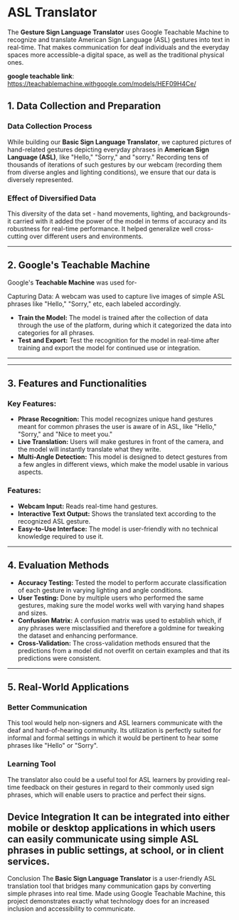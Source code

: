 # ASL Translator
The **Gesture Sign Language Translator** uses Google Teachable Machine to recognize and translate American Sign Language (ASL) gestures into text in real-time. That makes communication for deaf individuals and the everyday spaces more accessible-a digital space, as well as the traditional physical ones.

**google teachable link**: https://teachablemachine.withgoogle.com/models/HEF09H4Ce/

## 1. Data Collection and Preparation

### Data Collection Process
While building our **Basic Sign Language Translator**, we captured pictures of hand-related gestures depicting everyday phrases in **American Sign Language (ASL)**, like "Hello," "Sorry," and "sorry." Recording tens of thousands of iterations of such gestures by our webcam (recording them from diverse angles and lighting conditions), we ensure that our data is diversely represented.

### Effect of Diversified Data
This diversity of the data set - hand movements, lighting, and backgrounds-it carried with it added the power of the model in terms of accuracy and its robustness for real-time performance. It helped generalize well cross-cutting over different users and environments.

---

## 2. Google's Teachable Machine

Google's **Teachable Machine** was used for-

Capturing Data: A webcam was used to capture live images of simple ASL phrases like "Hello," "Sorry," etc, each labeled accordingly.
- **Train the Model:** The model is trained after the collection of data through the use of the platform, during which it categorized the data into categories for all phrases.
- **Test and Export:** Test the recognition for the model in real-time after training and export the model for continued use or integration.
---
---
## 3. Features and Functionalities
### Key Features:
- **Phrase Recognition:** This model recognizes unique hand gestures meant for common phrases the user is aware of in ASL, like "Hello," "Sorry," and "Nice to meet you."
- **Live Translation:** Users will make gestures in front of the camera, and the model will instantly translate what they write.
- **Multi-Angle Detection:** This model is designed to detect gestures from a few angles in different views, which make the model usable in various aspects.
### Features:
- **Webcam Input:** Reads real-time hand gestures.
- **Interactive Text Output:** Shows the translated text according to the recognized ASL gesture.
- **Easy-to-Use Interface:** The model is user-friendly with no technical knowledge required to use it.

---

## 4. Evaluation Methods

- **Accuracy Testing:** Tested the model to perform accurate classification of each gesture in varying lighting and angle conditions.
- **User Testing:** Done by multiple users who performed the same gestures, making sure the model works well with varying hand shapes and sizes.
- **Confusion Matrix:** A confusion matrix was used to establish which, if any phrases were misclassified and therefore a goldmine for tweaking the dataset and enhancing performance.
- **Cross-Validation:** The cross-validation methods ensured that the predictions from a model did not overfit on certain examples and that its predictions were consistent.

---

## 5. Real-World Applications

### Better Communication
This tool would help non-signers and ASL learners communicate with the deaf and hard-of-hearing community. Its utilization is perfectly suited for informal and formal settings in which it would be pertinent to hear some phrases like "Hello" or "Sorry".

### Learning Tool
The translator also could be a useful tool for ASL learners by providing real-time feedback on their gestures in regard to their commonly used sign phrases, which will enable users to practice and perfect their signs.

Device Integration
It can be integrated into either mobile or desktop applications in which users can easily communicate using simple ASL phrases in public settings, at school, or in client services.
---

Conclusion
The **Basic Sign Language Translator** is a user-friendly ASL translation tool that bridges many communication gaps by converting simple phrases into real time. Made using Google Teachable Machine, this project demonstrates exactly what technology does for an increased inclusion and accessibility to communicate.
